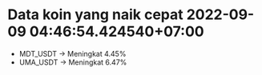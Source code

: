 # Data koin yang naik cepat 2022-09-09 04:46:54.424540+07:00

* MDT_USDT -> Meningkat 4.45%
* UMA_USDT -> Meningkat 6.47%
